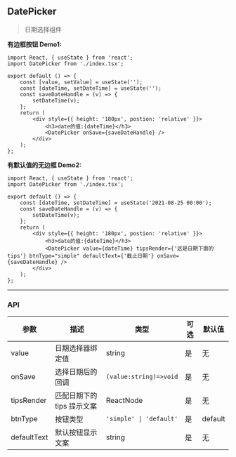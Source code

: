 ## DatePicker

> 日期选择组件

**有边框按钮 Demo1:**

```tsx
import React, { useState } from 'react';
import DatePicker from './index.tsx';

export default () => {
    const [value, setValue] = useState('');
    const [dateTime, setDateTime] = useState('');
    const saveDateHandle = (v) => {
        setDateTime(v);
    };
    return (
        <div style={{ height: '180px', postion: 'relative' }}>
            <h3>date的值:{dateTime}</h3>
            <DatePicker onSave={saveDateHandle} />
        </div>
    );
};
```

**有默认值的无边框 Demo2:**

```tsx
import React, { useState } from 'react';
import DatePicker from './index.tsx';

export default () => {
    const [dateTime, setDateTime] = useState('2021-08-25 00:00');
    const saveDateHandle = (v) => {
        setDateTime(v);
    };
    return (
        <div style={{ height: '180px', postion: 'relative' }}>
            <h3>date的值:{dateTime}</h3>
            <DatePicker value={dateTime} tipsRender={'这是日期下面的tips'} btnType="simple" defaultText={'截止日期'} onSave={saveDateHandle} />
        </div>
    );
};
```

---

### API

| 参数        | 描述                       | 类型                    | 可选 | 默认值  |
| ----------- | -------------------------- | ----------------------- | ---- | ------- |
| value       | 日期选择器绑定值           | string                  | 是   | 无      |
| onSave      | 选择日期后的回调           | `(value:string)=>void`  | 是   | 无      |
| tipsRender  | 匹配日期下的 tips 提示文案 | ReactNode               | 是   | 无      |
| btnType     | 按钮类型                   | `'simple' \| 'default'` | 是   | default |
| defaultText | 默认按钮显示文案           | string                  | 是   | 无      |

<!-- More skills for writing demo: https://d.umijs.org/guide/demo-principle -->
